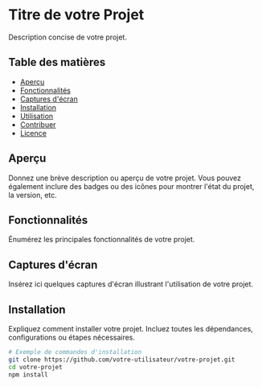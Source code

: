 # Titre de votre Projet

Description concise de votre projet.

## Table des matières

- [Aperçu](#aperçu)
- [Fonctionnalités](#fonctionnalités)
- [Captures d'écran](#captures-décran)
- [Installation](#installation)
- [Utilisation](#utilisation)
- [Contribuer](#contribuer)
- [Licence](#licence)

## Aperçu

Donnez une brève description ou aperçu de votre projet. Vous pouvez également inclure des badges ou des icônes pour montrer l'état du projet, la version, etc.

## Fonctionnalités

Énumérez les principales fonctionnalités de votre projet.

## Captures d'écran

Insérez ici quelques captures d'écran illustrant l'utilisation de votre projet.

## Installation

Expliquez comment installer votre projet. Incluez toutes les dépendances, configurations ou étapes nécessaires.

```bash
# Exemple de commandes d'installation
git clone https://github.com/votre-utilisateur/votre-projet.git
cd votre-projet
npm install
